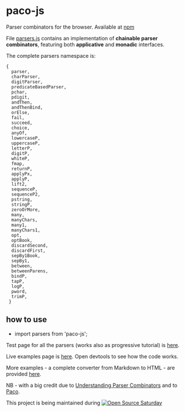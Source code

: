 # paco-js
Parser combinators for the browser. Available at [npm](https://www.npmjs.com/package/paco-js)

File [parsers.js](https://github.com/Muzietto/paco-js/blob/master/src/parsers.js) contains an implementation of __chainable parser combinators__, featuring both __applicative__ and __monadic__ interfaces.

The complete parsers namespace is:

    {
      parser,
      charParser,
      digitParser,
      predicateBasedParser,
      pchar,
      pdigit,
      andThen,
      andThenBind,
      orElse,
      fail,
      succeed,
      choice,
      anyOf,
      lowercaseP,
      uppercaseP,
      letterP,
      digitP,
      whiteP,
      fmap,
      returnP,
      applyPx,
      applyP,
      lift2,
      sequenceP,
      sequenceP2,
      pstring,
      stringP,
      zeroOrMore,
      many,
      manyChars,
      many1,
      manyChars1,
      opt,
      optBook,
      discardSecond,
      discardFirst,
      sepBy1Book,
      sepBy1,
      between,
      betweenParens,
      bindP,
      tapP,
      logP,
      pword,
      trimP,
     }

## how to use

- import parsers from 'paco-js';

Test page for all the parsers (works also as progressive tutorial) is [here](https://muzietto.github.io/geiesmonads/parsers/Mocha_Parser_Combinators_Tests.html).

Live examples page is [here](https://muzietto.github.io/geiesmonads/parsers/Console_Parser_Examples.html). Open devtools to see how the code works.

More examples - a complete converter from Markdown to HTML - are provided [here](https://github.com/Muzietto/paco-js/tree/master/samples/markdown2html).

NB - with a big credit due to [Understanding Parser Combinators](https://fsharpforfunandprofit.com/posts/understanding-parser-combinators/) and to [Paco](https://github.com/gabrielelana/paco).

This project is being maintained during [![Open Source Saturday](https://img.shields.io/badge/%E2%9D%A4%EF%B8%8F-open%20source%20saturday-F64060.svg)](https://www.meetup.com/it-IT/Open-Source-Saturday-Milano/)
